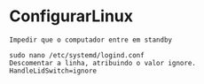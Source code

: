 # ConfigurarLinux

```CMD
Impedir que o computador entre em standby

sudo nano /etc/systemd/logind.conf
Descomentar a linha, atribuindo o valor ignore.
HandleLidSwitch=ignore

```
